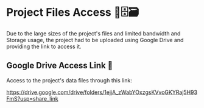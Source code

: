 # Project Files Access 📂🗄️🗃️

Due to the large sizes of the project's files and limited bandwidth and Storage usage, the project had to be uploaded using Google Drive and providing the link to access it.

## Google Drive Access Link 🔗
Access to the project's data files through this link:

https://drive.google.com/drive/folders/1ejjA_zWabYOxzgsKVvoGKYRaj5H93FmS?usp=share_link
